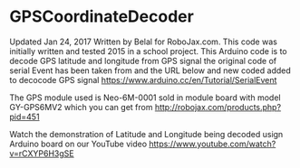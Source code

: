 # GPSCoordinateDecoder
Updated Jan 24, 2017
Written by Belal for RoboJax.com.  This code was initially written and tested 2015 in a school project.
This Arduino code is to decode GPS latitude and longitude from GPS signal
the original code of serial Event has been taken from and the URL below and new coded added to decocode GPS signal
 https://www.arduino.cc/en/Tutorial/SerialEvent


The GPS module used is Neo-6M-0001 sold in module board with model GY-GPS6MV2 which you can get from http://robojax.com/products.php?pid=451

Watch the demonstration of Latitude and Longitude being decoded usign Arduino board on our YouTube video 
https://www.youtube.com/watch?v=rCXYP6H3gSE
